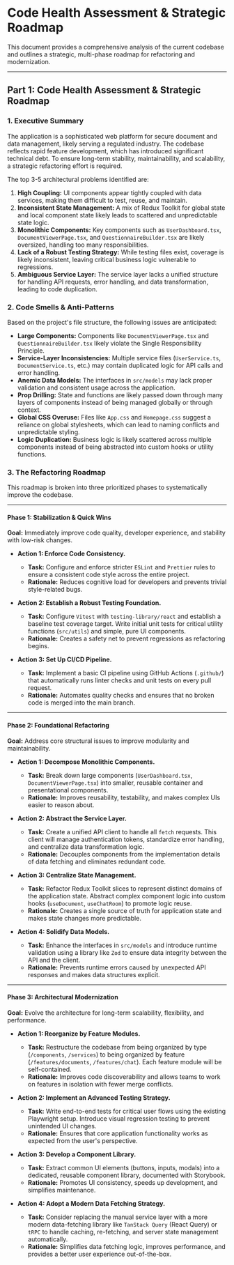 # Code Health Assessment & Strategic Roadmap

This document provides a comprehensive analysis of the current codebase and outlines a strategic, multi-phase roadmap for refactoring and modernization.

---

## Part 1: Code Health Assessment & Strategic Roadmap

### 1. Executive Summary

The application is a sophisticated web platform for secure document and data management, likely serving a regulated industry. The codebase reflects rapid feature development, which has introduced significant technical debt. To ensure long-term stability, maintainability, and scalability, a strategic refactoring effort is required.

The top 3-5 architectural problems identified are:

1.  **High Coupling:** UI components appear tightly coupled with data services, making them difficult to test, reuse, and maintain.
2.  **Inconsistent State Management:** A mix of Redux Toolkit for global state and local component state likely leads to scattered and unpredictable state logic.
3.  **Monolithic Components:** Key components such as `UserDashboard.tsx`, `DocumentViewerPage.tsx`, and `QuestionnaireBuilder.tsx` are likely oversized, handling too many responsibilities.
4.  **Lack of a Robust Testing Strategy:** While testing files exist, coverage is likely inconsistent, leaving critical business logic vulnerable to regressions.
5.  **Ambiguous Service Layer:** The service layer lacks a unified structure for handling API requests, error handling, and data transformation, leading to code duplication.

### 2. Code Smells & Anti-Patterns

Based on the project's file structure, the following issues are anticipated:

*   **Large Components:** Components like `DocumentViewerPage.tsx` and `QuestionnaireBuilder.tsx` likely violate the Single Responsibility Principle.
*   **Service-Layer Inconsistencies:** Multiple service files (`UserService.ts`, `DocumentService.ts`, etc.) may contain duplicated logic for API calls and error handling.
*   **Anemic Data Models:** The interfaces in `src/models` may lack proper validation and consistent usage across the application.
*   **Prop Drilling:** State and functions are likely passed down through many layers of components instead of being managed globally or through context.
*   **Global CSS Overuse:** Files like `App.css` and `Homepage.css` suggest a reliance on global stylesheets, which can lead to naming conflicts and unpredictable styling.
*   **Logic Duplication:** Business logic is likely scattered across multiple components instead of being abstracted into custom hooks or utility functions.

### 3. The Refactoring Roadmap

This roadmap is broken into three prioritized phases to systematically improve the codebase.

---

#### **Phase 1: Stabilization & Quick Wins**

**Goal:** Immediately improve code quality, developer experience, and stability with low-risk changes.

*   **Action 1: Enforce Code Consistency.**
    *   **Task:** Configure and enforce stricter `ESLint` and `Prettier` rules to ensure a consistent code style across the entire project.
    *   **Rationale:** Reduces cognitive load for developers and prevents trivial style-related bugs.

*   **Action 2: Establish a Robust Testing Foundation.**
    *   **Task:** Configure `Vitest` with `testing-library/react` and establish a baseline test coverage target. Write initial unit tests for critical utility functions (`src/utils`) and simple, pure UI components.
    *   **Rationale:** Creates a safety net to prevent regressions as refactoring begins.

*   **Action 3: Set Up CI/CD Pipeline.**
    *   **Task:** Implement a basic CI pipeline using GitHub Actions (`.github/`) that automatically runs linter checks and unit tests on every pull request.
    *   **Rationale:** Automates quality checks and ensures that no broken code is merged into the main branch.

---

#### **Phase 2: Foundational Refactoring**

**Goal:** Address core structural issues to improve modularity and maintainability.

*   **Action 1: Decompose Monolithic Components.**
    *   **Task:** Break down large components (`UserDashboard.tsx`, `DocumentViewerPage.tsx`) into smaller, reusable container and presentational components.
    *   **Rationale:** Improves reusability, testability, and makes complex UIs easier to reason about.

*   **Action 2: Abstract the Service Layer.**
    *   **Task:** Create a unified API client to handle all `fetch` requests. This client will manage authentication tokens, standardize error handling, and centralize data transformation logic.
    *   **Rationale:** Decouples components from the implementation details of data fetching and eliminates redundant code.

*   **Action 3: Centralize State Management.**
    *   **Task:** Refactor Redux Toolkit slices to represent distinct domains of the application state. Abstract complex component logic into custom hooks (`useDocument`, `useChatRoom`) to promote logic reuse.
    *   **Rationale:** Creates a single source of truth for application state and makes state changes more predictable.

*   **Action 4: Solidify Data Models.**
    *   **Task:** Enhance the interfaces in `src/models` and introduce runtime validation using a library like `Zod` to ensure data integrity between the API and the client.
    *   **Rationale:** Prevents runtime errors caused by unexpected API responses and makes data structures explicit.

---

#### **Phase 3: Architectural Modernization**

**Goal:** Evolve the architecture for long-term scalability, flexibility, and performance.

*   **Action 1: Reorganize by Feature Modules.**
    *   **Task:** Restructure the codebase from being organized by type (`/components`, `/services`) to being organized by feature (`/features/documents`, `/features/chat`). Each feature module will be self-contained.
    *   **Rationale:** Improves code discoverability and allows teams to work on features in isolation with fewer merge conflicts.

*   **Action 2: Implement an Advanced Testing Strategy.**
    *   **Task:** Write end-to-end tests for critical user flows using the existing Playwright setup. Introduce visual regression testing to prevent unintended UI changes.
    *   **Rationale:** Ensures that core application functionality works as expected from the user's perspective.

*   **Action 3: Develop a Component Library.**
    *   **Task:** Extract common UI elements (buttons, inputs, modals) into a dedicated, reusable component library, documented with Storybook.
    *   **Rationale:** Promotes UI consistency, speeds up development, and simplifies maintenance.

*   **Action 4: Adopt a Modern Data Fetching Strategy.**
    *   **Task:** Consider replacing the manual service layer with a more modern data-fetching library like `TanStack Query` (React Query) or `tRPC` to handle caching, re-fetching, and server state management automatically.
    *   **Rationale:** Simplifies data fetching logic, improves performance, and provides a better user experience out-of-the-box.
